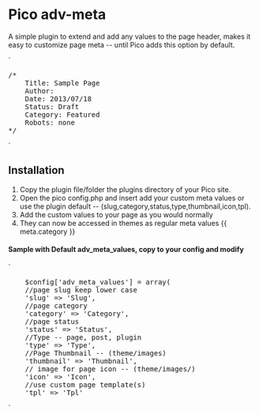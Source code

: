 Pico adv-meta
========

A simple plugin to extend and add any values to the page header, makes it easy to customize page meta -- until Pico adds this option by default.

`
<pre>
/*
    Title: Sample Page
    Author:
    Date: 2013/07/18
    Status: Draft
    Category: Featured
    Robots: none
*/
</pre>
`

Installation
-------------

1. Copy the plugin file/folder the plugins directory of your Pico site.
2. Open the pico config.php and insert add your custom meta values or use the plugin default -- (slug,category,status,type,thumbnail,icon,tpl).
3. Add the custom values to your page as you would normally
4. They can now be accessed in themes as regular meta values {{ meta.category }}

#### Sample with Default adv_meta_values, copy to your config and modify
`
<pre>
    $config['adv_meta_values'] = array(
    //page slug keep lower case
    'slug' => 'Slug',
    //page category
    'category' => 'Category',
    //page status
    'status' => 'Status',
    //Type -- page, post, plugin
    'type' => 'Type',
    //Page Thumbnail -- (theme/images)
    'thumbnail' => 'Thumbnail',
    // image for page icon -- (theme/images/)
    'icon' => 'Icon',
    //use custom page template(s)
    'tpl' => 'Tpl'
</pre>
`
